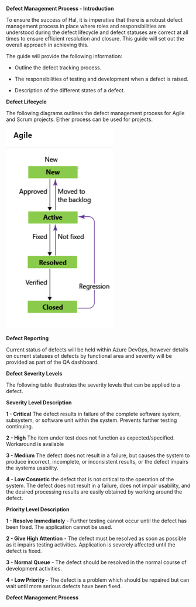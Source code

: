 **Defect Management Process - Introduction**

To ensure the success of Hal, it is imperative that there is a robust defect management process in place where roles and responsibilities are understood during the defect lifecycle and defect statuses are correct at all times to ensure efficient resolution and closure. This guide will set out the overall approach in achieving this.

The guide will provide the following information:

- Outline the defect tracking process.

- The responsibilities of testing and development when a defect is raised.

- Description of the different states of a defect.

**Defect Lifecycle**

The following diagrams outlines the defect management process for Agile and Scrum projects. Either process can be used for projects.

![image.png](/.attachments/image-ac4107ce-0dba-4d55-a275-0f178e019dba.png)

**Defect Reporting**

Current status of defects will be held within Azure DevOps, however details on current statuses of defects by functional area and severity will be provided as part of the QA dashboard.

**Defect Severity Levels**

The following table illustrates the severity levels that can be applied to a defect.

**Severity Level Description**

**1 - Critical** The defect results in failure of the complete software system, subsystem, or software unit within the system. Prevents further testing continuing.

**2 - High** The item under test does not function as expected/specified. Workaround is available

**3 - Medium** The defect does not result in a failure, but causes the system to produce incorrect, incomplete, or inconsistent results, or the defect impairs the systems usability.

**4 - Low Cosmetic** the defect that is not critical to the operation of the system. The defect does not result in a failure, does not impair usability, and the desired processing results are easily obtained by working around the defect.

**Priority Level Description**

**1 - Resolve Immediately** - Further testing cannot occur until the defect has been fixed. The application cannot be used.

**2 - Give High Attention** - The defect must be resolved as soon as possible as it impairs testing activities. Application is severely affected until the defect is fixed.

**3 - Normal Queue** - The defect should be resolved in the normal course of development activities.

**4 - Low Priority** - The defect is a problem which should be repaired but can wait until more serious defects have been fixed.

**Defect Management Process**



